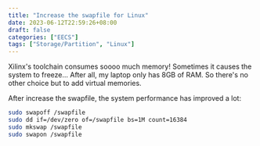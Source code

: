 ```yaml
---
title: "Increase the swapfile for Linux"
date: 2023-06-12T22:59:26+08:00
draft: false
categories: ["EECS"]
tags: ["Storage/Partition", "Linux"]
---
```


Xilinx's toolchain consumes soooo much memory! Sometimes it causes the system to freeze... After all, my laptop only has 8GB of RAM. So there's no other choice but to add virtual memories. 

After increase the swapfile, the system performance has improved a lot:

```bash
sudo swapoff /swapfile
sudo dd if=/dev/zero of=/swapfile bs=1M count=16384
sudo mkswap /swapfile
sudo swapon /swapfile
```